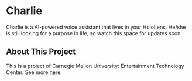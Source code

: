 # Charlie

Charlie is a AI-powered voice assistant that lives in your HoloLens. He/she is still looking for a purpose in life, so watch this space for updates soon.

## About This Project

This is a project of Carnegie Mellon University: Entertainment Technology Center. See more [here](https://www.etc.cmu.edu/projects/charlie).

